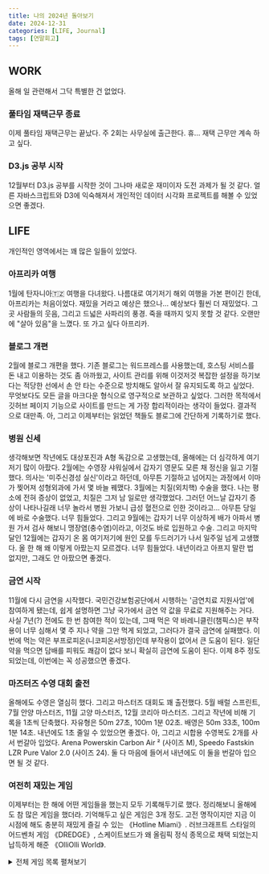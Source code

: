 ```yaml
---
title: 나의 2024년 돌아보기
date: 2024-12-31
categories: [LIFE, Journal]
tags: [연말회고]
---
```



## WORK

올해 일 관련해서 그닥 특별한 건 없었다. 

### 풀타임 재택근무 종료

이제 풀타임 재택근무는 끝났다. 
주 2회는 사무실에 출근한다. 
휴... 재택 근무만 계속 하고 싶다. 

### D3.js 공부 시작

12월부터 D3.js 공부를 시작한 것이 
그나마 새로운 재미이자 도전 과제가 될 것 같다. 
얼른 자바스크립트와 D3에 익숙해져서 
개인적인 데이터 시각화 프로젝트를 해볼 수 있었으면 좋겠다. 

## LIFE

개인적인 영역에서는 꽤 많은 일들이 있었다.

### 아프리카 여행

1월에 탄자니아🇹🇿 여행을 다녀왔다. 
나름대로 여기저기 해외 여행을 가본 편이긴 한데, 
아프리카는 처음이었다. 
재밌을 거라고 예상은 했으나... 예상보다  훨씬 더 재밌었다. 
그곳 사람들의 웃음, 그리고 드넓은 사파리의 풍경. 
죽을 때까지 잊지 못할 것 같다. 
오랜만에 "살아 있음"을 느꼈다.
또 가고 싶다 아프리카. 

### 블로그 개편

2월에 블로그 개편을 했다. 
기존 블로그는 워드프레스를 사용했는데, 
호스팅 서비스를 돈 내고 이용하는 것도 좀 아까웠고, 
사이트 관리를 위해 이것저것 복잡한 설정을 하기보다는 
적당한 선에서 손 안 타는 수준으로 방치해도 알아서 잘 유지되도록 하고 싶었다. 
무엇보다도 모든 글을 마크다운 형식으로 영구적으로 보관하고 싶었다. 
그러한 목적에서 깃허브 페이지 기능으로 사이트를 만드는 게 가장 합리적이라는 생각이 들었다. 
결과적으로 대만족. 
아, 그리고 이제부터는 읽었던 책들도 
블로그에 간단하게 기록하기로 했다. 

### 병원 신세

생각해보면 작년에도 대상포진과 A형 독감으로 고생했는데, 
올해에는 더 심각하게 여기저기 많이 아팠다. 
2월에는 수영장 샤워실에서 갑자기 영문도 모른 채 정신을 잃고 기절했다. 
의사는 '미주신경성 실신'이라고 하던데, 
아무튼 기절하고 넘어지는 과정에서 이마가 찢어져 성형외과에 가서 몇 바늘 꿰맸다.
3월에는 치질(외치핵) 수술을 했다. 
나는 평소에 전혀 증상이 없었고, 치질은 그저 남 일로만 생각했었다. 
그러던 어느날 갑자기 증상이 나타나길래 너무 놀라서 병원 가보니 
급성 혈전으로 인한 것이라고... 아무튼 당일에 바로 수술했다. 
너무 힘들었다. 
그리고 9월에는 갑자기 너무 이상하게 배가 아파서 
병원 가서 검사 해보니 맹장염(충수염)이라고, 이것도 바로 입원하고 수술.
그리고 마지막 달인 12월에는 
갑자기 온 몸 여기저기에 원인 모를 두드러기가 나서 일주일 넘게 고생했다. 
올 한 해 왜 이렇게 아팠는지 모르겠다. 너무 힘들었다. 
내년이라고 아프지 말란 법 없지만, 
그래도 안 아팠으면 좋겠다. 

### 금연 시작

11월에 다시 금연을 시작했다. 
국민건강보험공단에서 시행하는 '금연치료 지원사업'에 참여하게 됐는데, 
쉽게 설명하면 그냥 국가에서 금연 약 값을 무료로 지원해주는 거다. 
사실 7년(?) 전에도 한 번 참여한 적이 있는데, 
그때 먹은 약 바레니클린(챔픽스)은
부작용이 너무 심해서 몇 주 지나 약을 그만 먹게 되었고, 
그러다가 결국 금연에 실패했다. 
이번에 먹는 약은 부프로피온(니코피온서방정)인데 
부작용이 없어서 큰 도움이 된다. 
일단 약을 먹으면 담배를 피워도 쾌감이 없다 보니 
확실히 금연에 도움이 된다. 
이제 8주 정도 되었는데, 이번에는 꼭 성공했으면 좋겠다. 

### 마즈터즈 수영 대회 출전

올해에도 수영은 열심히 했다. 그리고 마스터즈 대회도 꽤 출전했다. 
5월 배럴 스프린트, 7월 안양 마스터즈, 11월 고양 마스터즈, 12월 코리아 마스터즈. 
그리고 작년에 비해 기록을 1초씩 단축했다. 
자유형은 50m 27초, 100m 1분 02초. 배영은 50m 33초, 100m 1분 14초.
내년에도 1초 줄일 수 있었으면 좋겠다. 
아, 그리고 시합용 수영복도 2개를 사서 번갈아 입었다. 
Arena Powerskin Carbon Air ² (사이즈 M), Speedo Fastskin LZR Pure Valor 2.0 (사이즈 24). 
둘 다 마음에 들어서 내년에도 이 둘을 번갈아 입으면 될 것 같다.

### 여전히 재밌는 게임 

이제부터는 한 해에 어떤 게임들을 했는지 모두 기록해두기로 했다. 
정리해보니 올해에도 참 많은 게임을 했더라. 기억해두고 싶은 게임은 3개 정도. 
고전 명작이지만 지금 이 시점에 해도 충분히 재밌게 즐길 수 있는 《Hotline Miami》. 
러브크래프트 스타일의 어드벤처 게임 《DREDGE》, 
스케이트보드가 왜  올림픽 정식 종목으로 채택 되었는지 납득하게 해준 《OlliOlli World》.

<details>
<summary> 전체 게임 목록 펼쳐보기 </summary>
<li>- Marvel's Guardians of the Galaxy</li>
<li>- Alan Wake ⭐</li>
<li>- A Space for the Unbound</li>
<li>- Planescape: Torment ⭐</li>
<li>- Portal: Revolution</li>
<li>- Metro Exodus ⭐</li>
<li>- Jusant</li>
<li>- The Talos Principle ⭐</li>
<li>- DREDGE ⭐</li>
<li>- FINAL FANTASY VII REMAKE INTERGRADE</li>
<li>- The Legend of Zelda: Ocarina of Time ⭐</li>
<li>- 산나비 ⭐</li>
<li>- Slay the Princess</li>
<li>- Fallout 3 ⭐ </li>
<li>- Chants of Sennaar ⭐ </li>
<li>- The Talos Principle 2</li>
<li>- Lobotomy Corporation ⭐</li>
<li>- Viewfinder</li>
<li>- Ghost Trick</li>
<li>- Celeste ⭐</li>
<li>- Meg's Monster</li>
<li>- Loretta</li>
<li>- Grim Fandango ⭐</li>
<li>- Riven ⭐</li>
<li>- The Case of the Golden Idol ⭐</li>
<li>- Fallout: New Vegas ⭐</li>
<li>- 용과 같이 7: 빛과 어둠의 행방 ⭐</li>
<li>- Braid, Anniversary Edition ⭐</li>
<li>- FEZ
<li>- DARK SOULS™ III ⭐</li>
<li>- Welcome to Elk ⭐</li>
<li>- Hotline Miami ⭐</li>
<li>- Her Story ⭐</li>
<li>- BIOHAZARD 7 resident evil</li>
<li>- Dead Island 2 ⭐</li>
<li>- Nine Sols ⭐</li>
<li>- OlliOlli World ⭐</li>
</details></li>